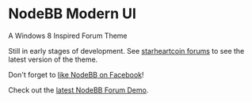 NodeBB Modern UI
================

A Windows 8 Inspired Forum Theme


Still in early stages of development. See [starheartcoin forums](http://www.starheartcoin.com) to see the latest version of the theme.


Don't forget to [like NodeBB on Facebook](http://www.facebook.com/nodebb)!



Check out the [latest NodeBB Forum Demo](http://try.nodebb.com).
